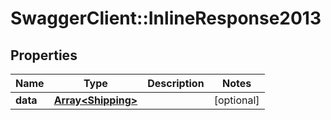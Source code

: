 # SwaggerClient::InlineResponse2013

## Properties
Name | Type | Description | Notes
------------ | ------------- | ------------- | -------------
**data** | [**Array&lt;Shipping&gt;**](Shipping.md) |  | [optional] 


